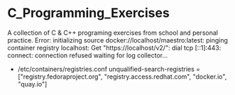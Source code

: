 # C_Programming_Exercises
A collection of C &amp; C++ programing exercises from school and personal practice.
Error: initializing source docker://localhost/maestro:latest: pinging container registry localhost: Get "https://localhost/v2/": dial tcp [::1]:443: connect: connection refused waiting for log collector...
 - /etc/containers/registries.conf
unqualified-search-registries = ["registry.fedoraproject.org", "registry.access.redhat.com", "docker.io", "quay.io"]


